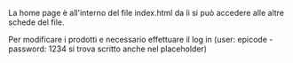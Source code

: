 La home page è all'interno del file index.html da li si può accedere alle altre schede del file.

Per modificare i prodotti e necessario effettuare il log in 
(user: epicode - password: 1234 si trova scritto anche nel placeholder)